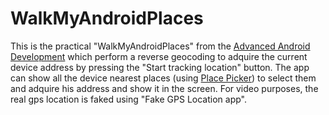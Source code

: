 WalkMyAndroidPlaces
=============================

This is the practical "WalkMyAndroidPlaces" from the [Advanced Android Development](https://developers.google.com/training/courses/android-advanced) which perform a reverse geocoding to adquire the current device address by pressing the "Start tracking location" button.
The app can show all the device nearest places (using [Place Picker](https://developers.google.com/places/android-api/placepicker)) to select them and adquire his address and show it in the screen.
For video purposes, the real gps location is faked using "Fake GPS Location app".
